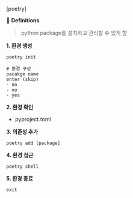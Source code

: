 [poetry]

👀 **Definitions**

> python package를 설치하고 관리할 수 있게 함

**1. 환경 생성**

```
poetry init

# 환경 구성
pacakge name
enter (skip)
- no
- no
- yes
```

**2. 환경 확인**

- pyproject.toml

**3. 의존성 추가**

```
poetry add [package]
```

**4. 환경 접근**

```
poetry shell
```

**5. 환경 종료**

```
exit
```

